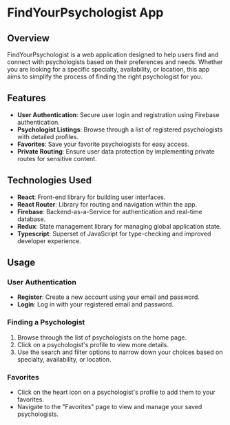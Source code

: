 # FindYourPsychologist App

## Overview

FindYourPsychologist is a web application designed to help users find and
connect with psychologists based on their preferences and needs. Whether you are
looking for a specific specialty, availability, or location, this app aims to
simplify the process of finding the right psychologist for you.

## Features

- **User Authentication**: Secure user login and registration using Firebase
  authentication.
- **Psychologist Listings**: Browse through a list of registered psychologists
  with detailed profiles.
- **Favorites**: Save your favorite psychologists for easy access.
- **Private Routing**: Ensure user data protection by implementing private
  routes for sensitive content.

## Technologies Used

- **React**: Front-end library for building user interfaces.
- **React Router**: Library for routing and navigation within the app.
- **Firebase**: Backend-as-a-Service for authentication and real-time database.
- **Redux**: State management library for managing global application state.
- **Typescript**: Superset of JavaScript for type-checking and improved
  developer experience.

## Usage

### User Authentication

- **Register**: Create a new account using your email and password.
- **Login**: Log in with your registered email and password.

### Finding a Psychologist

1. Browse through the list of psychologists on the home page.
2. Click on a psychologist's profile to view more details.
3. Use the search and filter options to narrow down your choices based on
   specialty, availability, or location.

### Favorites

- Click on the heart icon on a psychologist's profile to add them to your
  favorites.
- Navigate to the "Favorites" page to view and manage your saved psychologists.
